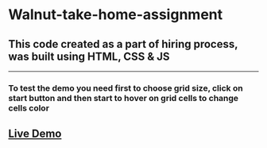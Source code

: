 # Walnut-take-home-assignment

## This code created as a part of hiring process, was built using HTML, CSS & JS
________________________________________________________________________________
### To test the demo you need first to choose grid size, click on start button and then start to hover on grid cells to change cells color

## [Live Demo]([https://inspiring-dragon-ff5b8d.netlify.app/])
